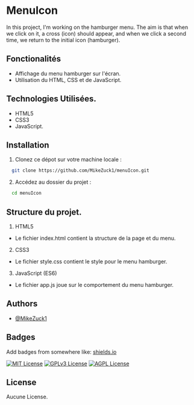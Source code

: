
# MenuIcon

In this project, I'm working on the hamburger menu. The aim is that when we click on it, a cross (icon) should appear, and when we click a second time, we return to the initial icon (hamburger).

## Fonctionalités

- Affichage du menu hamburger sur l'écran.
- Utilisation du HTML, CSS et de JavaScript.

## Technologies Utilisées.
- HTML5
- CSS3
- JavaScript.


## Installation

1. Clonez ce dépot sur votre machine locale : 

```bash
  git clone https://github.com/MikeZuck1/menuIcon.git
```

2. Accédez au dossier du projet : 

```bash
  cd menuIcon 
```

## Structure du projet.

1. HTML5
- Le fichier index.html contient la structure de la page et du menu. 

2. CSS3
- Le fichier style.css contient le style pour le menu hamburger.

3. JavaScript (ES6)
- Le fichier app.js joue sur le comportement du menu hamburger.






    
## Authors

- [@MikeZuck1](https://github.com/MikeZuck1/)


## Badges

Add badges from somewhere like: [shields.io](https://shields.io/)

[![MIT License](https://img.shields.io/badge/License-MIT-green.svg)](https://choosealicense.com/licenses/mit/)
[![GPLv3 License](https://img.shields.io/badge/License-GPL%20v3-yellow.svg)](https://opensource.org/licenses/)
[![AGPL License](https://img.shields.io/badge/license-AGPL-blue.svg)](http://www.gnu.org/licenses/agpl-3.0)


## License

Aucune License.

